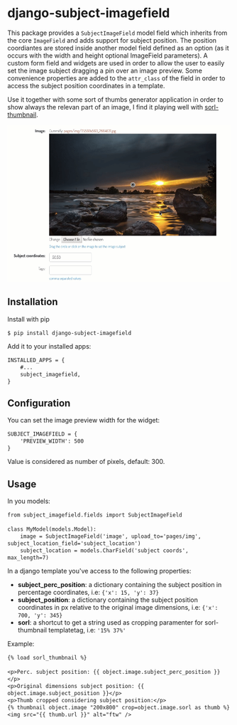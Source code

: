 # django-subject-imagefield

This package provides a `SubjectImageField` model field which inherits from the core `ImageField` and adds support for subject position.
The position coordiantes are stored inside another model field defined as an option (as it occurs with the width and height optional ImageField parameters).
A custom form field and widgets are used in order to allow the user to easily set the image subject dragging a pin over an image preview.
Some convenience properties are added to the `attr_class` of the field in order to access the subject position coordinates in a template.

Use it together with some sort of thumbs generator application in order to show always the relevan part of an image, I find it playing well with [sorl-thumbnail](https://github.com/jazzband/sorl-thumbnail).

![screencast](screencast.gif)

## Installation

Install with pip

    $ pip install django-subject-imagefield

Add it to your installed apps:

    INSTALLED_APPS = {
        #...
        subject_imagefield,
    }

## Configuration

You can set the image preview width for the widget:

    SUBJECT_IMAGEFIELD = {
        'PREVIEW_WIDTH': 500
    }

Value is considered as number of pixels, default: 300.

## Usage

In you models:

    from subject_imagefield.fields import SubjectImageField

    class MyModel(models.Model):
        image = SubjectImageField('image', upload_to='pages/img', subject_location_field='subject_location')
        subject_location = models.CharField('subject coords', max_length=7)

In a django template you've access to the following properties:

- __subject_perc_position__: a dictionary containing the subject position in percentage coordinates, i.e: `{'x': 15, 'y': 37}`
- __subject_position__: a dictionary containing the subject position coordinates in px relative to the original image dimensions, i.e: `{'x': 700, 'y': 345}`
- __sorl__: a shortcut to get a string used as cropping paramenter for sorl-thumbnail templatetag, i.e: `'15% 37%'`

Example:

    {% load sorl_thumbnail %}

    <p>Perc. subject position: {{ object.image.subject_perc_position }}</p>
    <p>Original dimensions subject position: {{ object.image.subject_position }}</p>
    <p>Thumb cropped considering subject position:</p>
    {% thumbnail object.image "200x800" crop=object.image.sorl as thumb %}
    <img src="{{ thumb.url }}" alt="ftw" />
